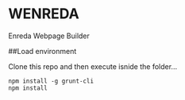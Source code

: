 WENREDA
=======

Enreda Webpage Builder

##Load environment

Clone this repo and then execute isnide the folder...

```
npm install -g grunt-cli
npm install

```
